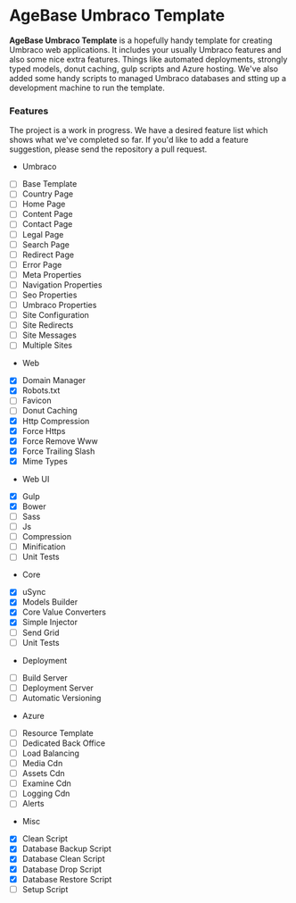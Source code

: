 # AgeBase Umbraco Template

**AgeBase Umbraco Template** is a hopefully handy template for creating Umbraco web applications. It includes your usually Umbraco features and also some nice extra features. Things like automated deployments, strongly typed models, donut caching, gulp scripts and Azure hosting. We've also added some handy scripts to managed Umbraco databases and stting up a development machine to run the template.

### Features

The project is a work in progress. We have a desired feature list which shows what we've completed so far. If you'd like to add a feature suggestion, please send the repository a pull request.

- Umbraco
 - [ ] Base Template
 - [ ] Country Page
 - [ ] Home Page
 - [ ] Content Page
 - [ ] Contact Page
 - [ ] Legal Page
 - [ ] Search Page
 - [ ] Redirect Page
 - [ ] Error Page
 - [ ] Meta Properties
 - [ ] Navigation Properties
 - [ ] Seo Properties
 - [ ] Umbraco Properties
 - [ ] Site Configuration
 - [ ] Site Redirects
 - [ ] Site Messages
 - [ ] Multiple Sites
- Web
 - [x] Domain Manager
 - [x] Robots.txt
 - [ ] Favicon
 - [ ] Donut Caching
 - [x] Http Compression
 - [x] Force Https
 - [x] Force Remove Www
 - [x] Force Trailing Slash
 - [x] Mime Types
- Web UI
 - [x] Gulp
 - [x] Bower
 - [ ] Sass
 - [ ] Js
 - [ ] Compression
 - [ ] Minification
 - [ ] Unit Tests
- Core
 - [x] uSync
 - [x] Models Builder
 - [x] Core Value Converters
 - [x] Simple Injector
 - [ ] Send Grid
 - [ ] Unit Tests
- Deployment
 - [ ] Build Server
 - [ ] Deployment Server
 - [ ] Automatic Versioning
- Azure
 - [ ] Resource Template
 - [ ] Dedicated Back Office
 - [ ] Load Balancing
 - [ ] Media Cdn
 - [ ] Assets Cdn
 - [ ] Examine Cdn
 - [ ] Logging Cdn
 - [ ] Alerts
- Misc
 - [x] Clean Script
 - [x] Database Backup Script
 - [x] Database Clean Script
 - [x] Database Drop Script
 - [x] Database Restore Script
 - [ ] Setup Script
